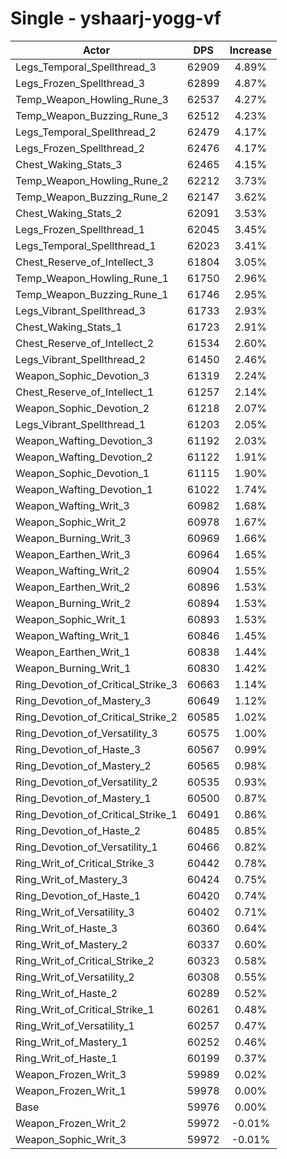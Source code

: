 # Single - yshaarj-yogg-vf
| Actor | DPS | Increase |
|---|:---:|:---:|
|Legs_Temporal_Spellthread_3|62909|4.89%|
|Legs_Frozen_Spellthread_3|62899|4.87%|
|Temp_Weapon_Howling_Rune_3|62537|4.27%|
|Temp_Weapon_Buzzing_Rune_3|62512|4.23%|
|Legs_Temporal_Spellthread_2|62479|4.17%|
|Legs_Frozen_Spellthread_2|62476|4.17%|
|Chest_Waking_Stats_3|62465|4.15%|
|Temp_Weapon_Howling_Rune_2|62212|3.73%|
|Temp_Weapon_Buzzing_Rune_2|62147|3.62%|
|Chest_Waking_Stats_2|62091|3.53%|
|Legs_Frozen_Spellthread_1|62045|3.45%|
|Legs_Temporal_Spellthread_1|62023|3.41%|
|Chest_Reserve_of_Intellect_3|61804|3.05%|
|Temp_Weapon_Howling_Rune_1|61750|2.96%|
|Temp_Weapon_Buzzing_Rune_1|61746|2.95%|
|Legs_Vibrant_Spellthread_3|61733|2.93%|
|Chest_Waking_Stats_1|61723|2.91%|
|Chest_Reserve_of_Intellect_2|61534|2.60%|
|Legs_Vibrant_Spellthread_2|61450|2.46%|
|Weapon_Sophic_Devotion_3|61319|2.24%|
|Chest_Reserve_of_Intellect_1|61257|2.14%|
|Weapon_Sophic_Devotion_2|61218|2.07%|
|Legs_Vibrant_Spellthread_1|61203|2.05%|
|Weapon_Wafting_Devotion_3|61192|2.03%|
|Weapon_Wafting_Devotion_2|61122|1.91%|
|Weapon_Sophic_Devotion_1|61115|1.90%|
|Weapon_Wafting_Devotion_1|61022|1.74%|
|Weapon_Wafting_Writ_3|60982|1.68%|
|Weapon_Sophic_Writ_2|60978|1.67%|
|Weapon_Burning_Writ_3|60969|1.66%|
|Weapon_Earthen_Writ_3|60964|1.65%|
|Weapon_Wafting_Writ_2|60904|1.55%|
|Weapon_Earthen_Writ_2|60896|1.53%|
|Weapon_Burning_Writ_2|60894|1.53%|
|Weapon_Sophic_Writ_1|60893|1.53%|
|Weapon_Wafting_Writ_1|60846|1.45%|
|Weapon_Earthen_Writ_1|60838|1.44%|
|Weapon_Burning_Writ_1|60830|1.42%|
|Ring_Devotion_of_Critical_Strike_3|60663|1.14%|
|Ring_Devotion_of_Mastery_3|60649|1.12%|
|Ring_Devotion_of_Critical_Strike_2|60585|1.02%|
|Ring_Devotion_of_Versatility_3|60575|1.00%|
|Ring_Devotion_of_Haste_3|60567|0.99%|
|Ring_Devotion_of_Mastery_2|60565|0.98%|
|Ring_Devotion_of_Versatility_2|60535|0.93%|
|Ring_Devotion_of_Mastery_1|60500|0.87%|
|Ring_Devotion_of_Critical_Strike_1|60491|0.86%|
|Ring_Devotion_of_Haste_2|60485|0.85%|
|Ring_Devotion_of_Versatility_1|60466|0.82%|
|Ring_Writ_of_Critical_Strike_3|60442|0.78%|
|Ring_Writ_of_Mastery_3|60424|0.75%|
|Ring_Devotion_of_Haste_1|60420|0.74%|
|Ring_Writ_of_Versatility_3|60402|0.71%|
|Ring_Writ_of_Haste_3|60360|0.64%|
|Ring_Writ_of_Mastery_2|60337|0.60%|
|Ring_Writ_of_Critical_Strike_2|60323|0.58%|
|Ring_Writ_of_Versatility_2|60308|0.55%|
|Ring_Writ_of_Haste_2|60289|0.52%|
|Ring_Writ_of_Critical_Strike_1|60261|0.48%|
|Ring_Writ_of_Versatility_1|60257|0.47%|
|Ring_Writ_of_Mastery_1|60252|0.46%|
|Ring_Writ_of_Haste_1|60199|0.37%|
|Weapon_Frozen_Writ_3|59989|0.02%|
|Weapon_Frozen_Writ_1|59978|0.00%|
|Base|59976|0.00%|
|Weapon_Frozen_Writ_2|59972|-0.01%|
|Weapon_Sophic_Writ_3|59972|-0.01%|

